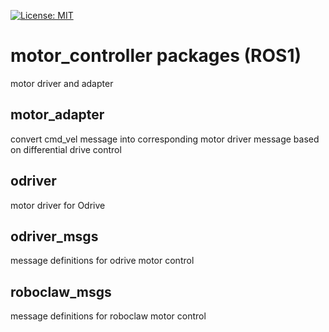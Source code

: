 [![License: MIT](https://img.shields.io/badge/License-MIT-yellow.svg)](https://opensource.org/licenses/MIT)
# motor_controller packages (ROS1)

motor driver and adapter

## motor_adapter

convert cmd_vel message into corresponding motor driver message based on differential drive control

## odriver

motor driver for Odrive

## odriver_msgs

message definitions for odrive motor control

## roboclaw_msgs

message definitions for roboclaw motor control
